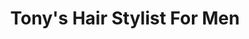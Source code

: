 ---
title: "Tony's Hair Stylist For Men"
url: /bristol/tonys-hair-stylist-for-men/
shop: hairdresser
---